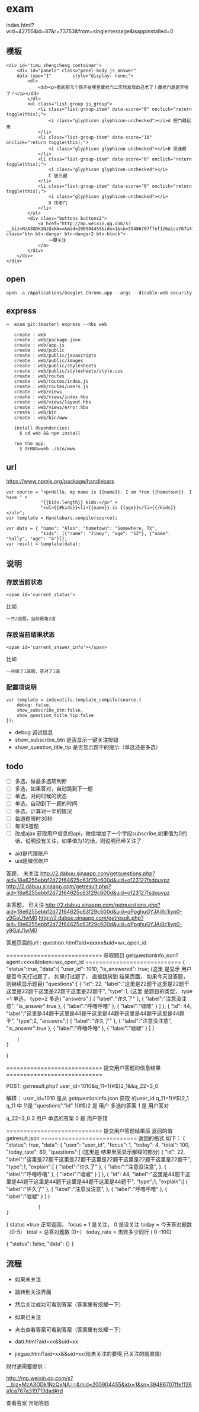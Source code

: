 exam
====


index.html?wid=42755&id=87&r=73753&from=singlemessage&isappinstalled=0


## 模板

	<div id='timu_shengcheng_container'> 
		<div id="panel2" class="panel-body js_answer"
		data-type="1"		 style="display: none;">
		    <dl>
				<dd><p>看到那几个孩子在哪里藏老门二突然发现自己老了！藏老门是是弄啥了？</p></dd>				
		    </dl>
		    <ul class="list-group js_group">
				<li class="list-group-item" data-score="0" onclick="return toggle(this);">
					<i class="glyphicon glyphicon-unchecked"></i>A 把门藏起来
				</li>				
				<li class="list-group-item" data-score="10" onclick="return toggle(this);">
					<i class="glyphicon glyphicon-unchecked"></i>B 捉迷藏
				</li>				
				<li class="list-group-item" data-score="0" onclick="return toggle(this);">
					<i class="glyphicon glyphicon-unchecked"></i>
					C 唐三藏
				</li>				
				<li class="list-group-item" data-score="0" onclick="return toggle(this);">
					<i class="glyphicon glyphicon-unchecked"></i>
					D 找老门
				</li>																												
		    </ul>
			<div class="buttons buttons2">
		        <a href="http://mp.weixin.qq.com/s?__biz=MzA3ODk1NzQxNA==&mid=200904455&idx=1&sn=39486707ffef126a1ca767a319713dad#rd" class="btn btn-danger btn-danger2 btn-block"> 
					一键关注
				</a>
		    </div>        
		</div>
	</div>
	
	
## open

	open -a /Applications/Google\ Chrome.app --args --disable-web-security



## express 

	➜  exam git:(master) express --hbs web

	   create : web
	   create : web/package.json
	   create : web/app.js
	   create : web/public
	   create : web/public/javascripts
	   create : web/public/images
	   create : web/public/stylesheets
	   create : web/public/stylesheets/style.css
	   create : web/routes
	   create : web/routes/index.js
	   create : web/routes/users.js
	   create : web/views
	   create : web/views/index.hbs
	   create : web/views/layout.hbs
	   create : web/views/error.hbs
	   create : web/bin
	   create : web/bin/www

	   install dependencies:
	     $ cd web && npm install

	   run the app:
	     $ DEBUG=web ./bin/www
	 
	 
## url

https://www.npmjs.org/package/handlebars

	var source = "<p>Hello, my name is {{name}}. I am from {{hometown}}. I have " +
	             "{{kids.length}} kids:</p>" +
	             "<ul>{{#kids}}<li>{{name}} is {{age}}</li>{{/kids}}</ul>";
	var template = Handlebars.compile(source);

	var data = { "name": "Alan", "hometown": "Somewhere, TX",
	             "kids": [{"name": "Jimmy", "age": "12"}, {"name": "Sally", "age": "4"}]};
	var result = template(data);




## 说明

### 存放当前状态

	<span id='current_status'>

比如
	
	一共2道题，当前是第2道
	
### 存放当前结果状态

	<span id='current_answer_info'></span>

比如

	一共做了1道题，答对了1道
	
### 配置项说明
	
	var template = indexutils.template_compile(source,{
		debug: false,
		show_subscribe_btn:false,
		show_question_title_tip:false
	});

- debug 调试信息
- show_subscribe_btn 是否显示一键关注按钮
- show_question_title_tip 是否显示题干的提示（单选还是多选）

	
## todo

- [ ] 多选，做最多选项判断
- [ ] 多选，如果答对，自动跳到下一题
- [ ] 单选，对的时候的状态
- [ ] 单选，自动到下一题的时间
- [ ] 多选，计算对一半的情况
- [ ] 每道题限时30秒
- [ ] 每天5道题
- [ ] 改成ajax
获取用户信息的api，微信增加了一个字段subscribe,如果值为0的话，说明没有关注，如果值为1的话，则说明已经关注了
 
- aid是代理账户
- uid是微信账户


答题， 未关注
http://2.dabuu.sinaapp.com/getquestions.php?aid=18e6255ebbf2d72f64625c63f29c600d&uid=o123127fsdouvpz
http://2.dabuu.sinaapp.com/getresult.php?aid=18e6255ebbf2d72f64625c63f29c600d&uid=o123127fsdouvpz

未答题， 已关注
http://2.dabuu.sinaapp.com/getquestions.php?aid=18e6255ebbf2d72f64625c63f29c600d&uid=oPpghuGYJAi8c1iyp0-y9GaU1wM0
http://2.dabuu.sinaapp.com/getresult.php?aid=18e6255ebbf2d72f64625c63f29c600d&uid=oPpghuGYJAi8c1iyp0-y9GaU1wM0


答题页面的url : question.html?aid=xxxxx&uid=wx_open_id

============================  获取题目 getquestioninfo.json?agent=xxxx&token=wx_open_id  ============================
{
	"status":true,
	"data":{
		"user_id": 1010,
		"is_answered": true; (这里 是显示 用户是否今天打过题了， 如果打过题了， 直接跳转到 结果页面， 如果今天没答题，则继续显示题目)
		"questions":[
			{
				"id": 22,
				"label":"这里是22题干这里是22题干这里是22题干这里是22题干这里是22题干",
				"type";1, (这里 是题目的类型， type =1 单选， type=2 多选)
				"answers":[
					{
						"label":"许久了"
					},
					{
						"label":"注意没注意",
						"is_answer":true
					},
					{
						"label":"呼噜呼噜"
					},
					{
						"label":"嘘嘘"
					}
				]
			},
			{
				"id": 44,
				"label":"这里是44题干这里是44题干这里是44题干这里是44题干这里是44题干",
				"type";2,
				"answers":[
					{
						"label":"许久了"
					},
					{
						"label":"注意没注意",
						"is_answer":true
					},
					{
						"label":"呼噜呼噜"
					},
					{
						"label":"嘘嘘"
					}
				]
			}
			
		]
	}
}


============================  提交用户答题的信息结果  ============================

POST: getresult.php? user_id=1010&q_11=1{#$}2_1&&q_22=3_0

解释：
user_id=1010 是从 getquestioninfo.json 获取 的user_id
q_11=1{#$}2_1  
	q_11 中 11是 "questions"."id"
	1{#$}2 是 用户 多选的答案
	1 是 用户答对
	
q_22=3_0
	3 用户 单选的答案
	0 是 用户答错




============================  提交用户答题结果后 返回的值  getresult.json ============================
返回的格式 如下：
{
	"status": true,
	"data": {
		"user": "user_id",
		"focus": 1,
		"today": 4,
		"total": 100,
		"today_rate": 80,
		"questions":[  (这里是 结果里面显示解释的部分)
        			{
        				"id": 22,
        				"label":"这里是22题干这里是22题干这里是22题干这里是22题干这里是22题干",
        				"type";1,
        				"explain":[
        					{
        						"label":"许久了"
        					},
        					{
        						"label":"注意没注意",
        					},
        					{
        						"label":"呼噜呼噜"
        					},
        					{
        						"label":"嘘嘘"
        					}
        				]
        			},
        			{
        				"id": 44,
        				"label":"这里是44题干这里是44题干这里是44题干这里是44题干这里是44题干",
        				"type";1,
        				"explain":[
        					{
        						"label":"许久了"
        					},
        					{
        						"label":"注意没注意",
        					},
        					{
        						"label":"呼噜呼噜"
        					},
        					{
        						"label":"嘘嘘"
        					}
        				]
        			}

        		]
	}
}
status =true 正常返回， 
focus = 1 是关注， 0 是没关注 
today = 今天答对题数 （0-5）
total = 总答对题数 (0+）
today_rate  =  击败多少同行 ( 0 -100)

{
	"status": false, 
	"data": {}
}


## 流程

- 如果未关注
- 跳转到关注界面
- 然后关注成功可看到答案（答案里有炫耀一下）

- 如果已关注
- 点击查看答案可看到答案（答案里有炫耀一下）



- dati.html?aid=xx&&uid=xx
- jieguo.html?aid=xx&&uid=xx(给未关注的要得,已关注的就直接)



财付通需要提供：

http://mp.weixin.qq.com/s?__biz=MzA3ODk1NzQxNA==&mid=200904455&idx=1&sn=39486707ffef126a1ca767a319713dad#rd




查看答案
开始答题

